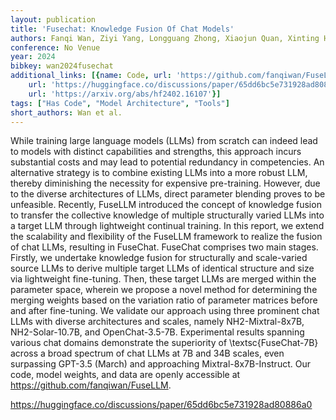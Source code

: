 ```yaml
---
layout: publication
title: 'Fusechat: Knowledge Fusion Of Chat Models'
authors: Fanqi Wan, Ziyi Yang, Longguang Zhong, Xiaojun Quan, Xinting Huang, Wei Bi
conference: No Venue
year: 2024
bibkey: wan2024fusechat
additional_links: [{name: Code, url: 'https://github.com/fanqiwan/FuseLLM'}, {name: Code,
    url: 'https://huggingface.co/discussions/paper/65dd6bc5e731928ad80886a0'}, {name: Paper,
    url: 'https://arxiv.org/abs/hf2402.16107'}]
tags: ["Has Code", "Model Architecture", "Tools"]
short_authors: Wan et al.
---
```

While training large language models (LLMs) from scratch can indeed lead to models with distinct capabilities and strengths, this approach incurs substantial costs and may lead to potential redundancy in competencies. An alternative strategy is to combine existing LLMs into a more robust LLM, thereby diminishing the necessity for expensive pre-training. However, due to the diverse architectures of LLMs, direct parameter blending proves to be unfeasible. Recently, FuseLLM introduced the concept of knowledge fusion to transfer the collective knowledge of multiple structurally varied LLMs into a target LLM through lightweight continual training. In this report, we extend the scalability and flexibility of the FuseLLM framework to realize the fusion of chat LLMs, resulting in FuseChat. FuseChat comprises two main stages. Firstly, we undertake knowledge fusion for structurally and scale-varied source LLMs to derive multiple target LLMs of identical structure and size via lightweight fine-tuning. Then, these target LLMs are merged within the parameter space, wherein we propose a novel method for determining the merging weights based on the variation ratio of parameter matrices before and after fine-tuning. We validate our approach using three prominent chat LLMs with diverse architectures and scales, namely NH2-Mixtral-8x7B, NH2-Solar-10.7B, and OpenChat-3.5-7B. Experimental results spanning various chat domains demonstrate the superiority of \textsc\{FuseChat-7B\} across a broad spectrum of chat LLMs at 7B and 34B scales, even surpassing GPT-3.5 (March) and approaching Mixtral-8x7B-Instruct. Our code, model weights, and data are openly accessible at https://github.com/fanqiwan/FuseLLM.

https://huggingface.co/discussions/paper/65dd6bc5e731928ad80886a0